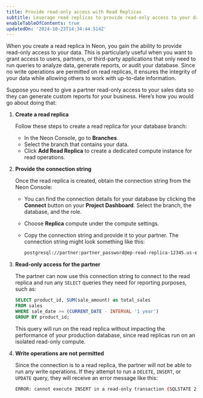 ```yaml
---
title: Provide read-only access with Read Replicas
subtitle: Leverage read replicas to provide read-only access to your data
enableTableOfContents: true
updatedOn: '2024-10-23T14:34:44.514Z'
---
```


When you create a read replica in Neon, you gain the ability to provide read-only access to your data. This is particularly useful when you want to grant access to users, partners, or third-party applications that only need to run queries to analyze data, generate reports, or audit your database. Since no write operations are permitted on read replicas, it ensures the integrity of your data while allowing others to work with up-to-date information.

Suppose you need to give a partner read-only access to your sales data so they can generate custom reports for your business. Here’s how you would go about doing that:

1. **Create a read replica**

   Follow these steps to create a read replica for your database branch:

   - In the Neon Console, go to **Branches**.
   - Select the branch that contains your data.
   - Click **Add Read Replica** to create a dedicated compute instance for read operations.

2. **Provide the connection string**

   Once the read replica is created, obtain the connection string from the Neon Console:

   - You can find the connection details for your database by clicking the **Connect** button on your **Project Dashboard**. Select the branch, the database, and the role.
   - Choose **Replica** compute under the compute settings.
   - Copy the connection string and provide it to your partner. The connection string might look something like this:

     ```bash shouldWrap
     postgresql://partner:partner_password@ep-read-replica-12345.us-east-2.aws.neon.tech/sales_db?sslmode=require
     ```

3. **Read-only access for the partner**

   The partner can now use this connection string to connect to the read replica and run any `SELECT` queries they need for reporting purposes, such as:

   ```sql
   SELECT product_id, SUM(sale_amount) as total_sales
   FROM sales
   WHERE sale_date >= (CURRENT_DATE - INTERVAL '1 year')
   GROUP BY product_id;
   ```

   This query will run on the read replica without impacting the performance of your production database, since read replicas run on an isolated read-only compute.

4. **Write operations are not permitted**

   Since the connection is to a read replica, the partner will not be able to run any write operations. If they attempt to run a `DELETE`, `INSERT`, or `UPDATE` query, they will receive an error message like this:

   ```bash
   ERROR: cannot execute INSERT in a read-only transaction (SQLSTATE 25006)
   ```

<NeedHelp/>
